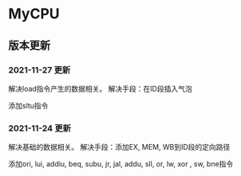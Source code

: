 # MyCPU
## 版本更新
### 2021-11-27 更新
解决load指令产生的数据相关。 解决手段：在ID段插入气泡 

添加sltu指令

### 2021-11-24 更新
解决基础的数据相关。 解决手段：添加EX, MEM, WB到ID段的定向路径

添加ori, lui, addiu, beq, subu, jr, jal, addu, sll, or, lw, xor , sw, bne指令

